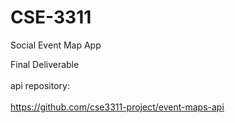 # CSE-3311
Social Event Map App

Final Deliverable <br/><br/>
api repository: <br/><br/>
https://github.com/cse3311-project/event-maps-api
